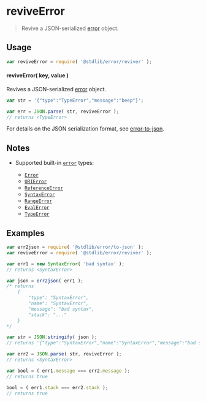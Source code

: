 # reviveError

> Revive a JSON-serialized [error][@stdlib/error/to-json] object.

<!-- Section to include introductory text. Make sure to keep an empty line after the intro `section` element and another before the `/section` close. -->

<section class="intro">

</section>

<!-- /.intro -->

<!-- Package usage documentation. -->

<section class="usage">

## Usage

```javascript
var reviveError = require( '@stdlib/error/reviver' );
```

#### reviveError( key, value )

Revives a JSON-serialized [error][@stdlib/error/to-json] object.

```javascript
var str = '{"type":"TypeError","message":"beep"}';

var err = JSON.parse( str, reviveError );
// returns <TypeError>
```

For details on the JSON serialization format, see [error-to-json][@stdlib/error/to-json].

</section>

<!-- /.usage -->

<!-- Package usage notes. Make sure to keep an empty line after the `section` element and another before the `/section` close. -->

<section class="notes">

## Notes

-   Supported built-in [`error`][mdn-error] types:

    -   [`Error`][mdn-error]
    -   [`URIError`][mdn-uri-error]
    -   [`ReferenceError`][mdn-reference-error]
    -   [`SyntaxError`][mdn-syntax-error]
    -   [`RangeError`][mdn-range-error]
    -   [`EvalError`][mdn-eval-error]
    -   [`TypeError`][mdn-type-error]

</section>

<!-- /.notes -->

<!-- Package usage examples. -->

<section class="examples">

## Examples

<!-- eslint no-undef: "error" -->

```javascript
var err2json = require( '@stdlib/error/to-json' );
var reviveError = require( '@stdlib/error/reviver' );

var err1 = new SyntaxError( 'bad syntax' );
// returns <SyntaxError>

var json = err2json( err1 );
/* returns
    {
        "type": "SyntaxError",
        "name": "SyntaxError",
        "message": "bad syntax",
        "stack": "..."
    }
*/

var str = JSON.stringify( json );
// returns '{"type":"SyntaxError","name":"SyntaxError","message":"bad syntax","stack":"..."}'

var err2 = JSON.parse( str, reviveError );
// returns <SyntaxError>

var bool = ( err1.message === err2.message );
// returns true

bool = ( err1.stack === err2.stack );
// returns true
```

</section>

<!-- /.examples -->

<!-- Section to include cited references. If references are included, add a horizontal rule *before* the section. Make sure to keep an empty line after the `section` element and another before the `/section` close. -->

<section class="references">

</section>

<!-- /.references -->

<!-- Section for all links. Make sure to keep an empty line after the `section` element and another before the `/section` close. -->

<section class="links">

[@stdlib/error/to-json]: https://github.com/stdlib-js/stdlib/tree/develop/lib/node_modules/%40stdlib/utils/error-to-json

[mdn-error]: https://developer.mozilla.org/en-US/docs/Web/JavaScript/Reference/Global_Objects/Error

[mdn-type-error]: https://developer.mozilla.org/en-US/docs/Web/JavaScript/Reference/Global_Objects/TypeError

[mdn-syntax-error]: https://developer.mozilla.org/en-US/docs/Web/JavaScript/Reference/Global_Objects/SyntaxError

[mdn-range-error]: https://developer.mozilla.org/en-US/docs/Web/JavaScript/Reference/Global_Objects/RangeError

[mdn-reference-error]: https://developer.mozilla.org/en-US/docs/Web/JavaScript/Reference/Global_Objects/ReferenceError

[mdn-uri-error]: https://developer.mozilla.org/en-US/docs/Web/JavaScript/Reference/Global_Objects/URIError

[mdn-eval-error]: https://developer.mozilla.org/en-US/docs/Web/JavaScript/Reference/Global_Objects/EvalError

</section>

<!-- /.links -->
